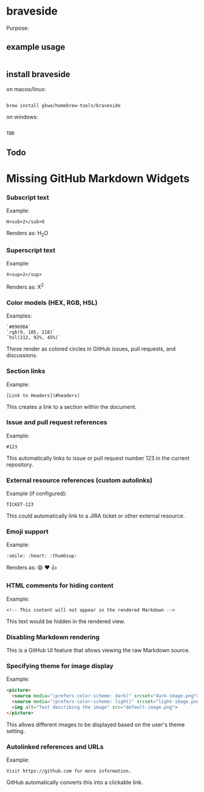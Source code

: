 # braveside

Purpose:


## example usage

```bash


```

## install braveside


on macos/linux:
```bash

brew install gkwa/homebrew-tools/braveside

```


on windows:

```powershell

TBD

```




## Todo

# Missing GitHub Markdown Widgets

### Subscript text

Example:
```
H<sub>2</sub>O
```
Renders as: H<sub>2</sub>O

### Superscript text

Example:
```
X<sup>2</sup>
```
Renders as: X<sup>2</sup>

### Color models (HEX, RGB, HSL)

Examples:
```
`#0969DA`
`rgb(9, 105, 218)`
`hsl(212, 92%, 45%)`
```
These render as colored circles in GitHub issues, pull requests, and discussions.

### Section links

Example:
```
[Link to Headers](#headers)
```
This creates a link to a section within the document.

### Issue and pull request references

Example:
```
#123
```
This automatically links to issue or pull request number 123 in the current repository.

### External resource references (custom autolinks)

Example (if configured):
```
TICKET-123
```
This could automatically link to a JIRA ticket or other external resource.

### Emoji support

Example:
```
:smile: :heart: :thumbsup:
```
Renders as: 😄 ❤️ 👍

### HTML comments for hiding content

Example:
```
<!-- This content will not appear in the rendered Markdown -->
```
This text would be hidden in the rendered view.

### Disabling Markdown rendering

This is a GitHub UI feature that allows viewing the raw Markdown source.

### Specifying theme for image display

Example:
```html
<picture>
  <source media="(prefers-color-scheme: dark)" srcset="dark-image.png">
  <source media="(prefers-color-scheme: light)" srcset="light-image.png">
  <img alt="Text describing the image" src="default-image.png">
</picture>
```
This allows different images to be displayed based on the user's theme setting.

### Autolinked references and URLs

Example:
```
Visit https://github.com for more information.
```
GitHub automatically converts this into a clickable link.